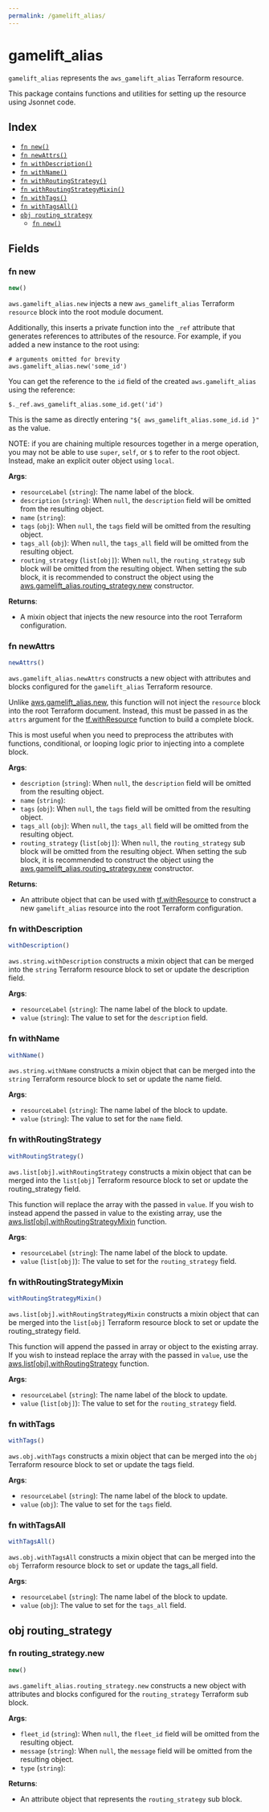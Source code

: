 ```yaml
---
permalink: /gamelift_alias/
---
```


# gamelift_alias

`gamelift_alias` represents the `aws_gamelift_alias` Terraform resource.



This package contains functions and utilities for setting up the resource using Jsonnet code.


## Index

* [`fn new()`](#fn-new)
* [`fn newAttrs()`](#fn-newattrs)
* [`fn withDescription()`](#fn-withdescription)
* [`fn withName()`](#fn-withname)
* [`fn withRoutingStrategy()`](#fn-withroutingstrategy)
* [`fn withRoutingStrategyMixin()`](#fn-withroutingstrategymixin)
* [`fn withTags()`](#fn-withtags)
* [`fn withTagsAll()`](#fn-withtagsall)
* [`obj routing_strategy`](#obj-routing_strategy)
  * [`fn new()`](#fn-routing_strategynew)

## Fields

### fn new

```ts
new()
```


`aws.gamelift_alias.new` injects a new `aws_gamelift_alias` Terraform `resource`
block into the root module document.

Additionally, this inserts a private function into the `_ref` attribute that generates references to attributes of the
resource. For example, if you added a new instance to the root using:

    # arguments omitted for brevity
    aws.gamelift_alias.new('some_id')

You can get the reference to the `id` field of the created `aws.gamelift_alias` using the reference:

    $._ref.aws_gamelift_alias.some_id.get('id')

This is the same as directly entering `"${ aws_gamelift_alias.some_id.id }"` as the value.

NOTE: if you are chaining multiple resources together in a merge operation, you may not be able to use `super`, `self`,
or `$` to refer to the root object. Instead, make an explicit outer object using `local`.

**Args**:
  - `resourceLabel` (`string`): The name label of the block.
  - `description` (`string`):  When `null`, the `description` field will be omitted from the resulting object.
  - `name` (`string`): 
  - `tags` (`obj`):  When `null`, the `tags` field will be omitted from the resulting object.
  - `tags_all` (`obj`):  When `null`, the `tags_all` field will be omitted from the resulting object.
  - `routing_strategy` (`list[obj]`):  When `null`, the `routing_strategy` sub block will be omitted from the resulting object. When setting the sub block, it is recommended to construct the object using the [aws.gamelift_alias.routing_strategy.new](#fn-gameliftaliasroutingstrategynew) constructor.

**Returns**:
- A mixin object that injects the new resource into the root Terraform configuration.


### fn newAttrs

```ts
newAttrs()
```


`aws.gamelift_alias.newAttrs` constructs a new object with attributes and blocks configured for the `gamelift_alias`
Terraform resource.

Unlike [aws.gamelift_alias.new](#fn-gameliftaliasnew), this function will not inject the `resource`
block into the root Terraform document. Instead, this must be passed in as the `attrs` argument for the
[tf.withResource](https://github.com/tf-libsonnet/core/tree/main/docs#fn-withresource) function to build a complete block.

This is most useful when you need to preprocess the attributes with functions, conditional, or looping logic prior to
injecting into a complete block.

**Args**:
  - `description` (`string`):  When `null`, the `description` field will be omitted from the resulting object.
  - `name` (`string`): 
  - `tags` (`obj`):  When `null`, the `tags` field will be omitted from the resulting object.
  - `tags_all` (`obj`):  When `null`, the `tags_all` field will be omitted from the resulting object.
  - `routing_strategy` (`list[obj]`):  When `null`, the `routing_strategy` sub block will be omitted from the resulting object. When setting the sub block, it is recommended to construct the object using the [aws.gamelift_alias.routing_strategy.new](#fn-gameliftaliasroutingstrategynew) constructor.

**Returns**:
  - An attribute object that can be used with [tf.withResource](https://github.com/tf-libsonnet/core/tree/main/docs#fn-withresource) to construct a new `gamelift_alias` resource into the root Terraform configuration.


### fn withDescription

```ts
withDescription()
```

`aws.string.withDescription` constructs a mixin object that can be merged into the `string`
Terraform resource block to set or update the description field.



**Args**:
  - `resourceLabel` (`string`): The name label of the block to update.
  - `value` (`string`): The value to set for the `description` field.


### fn withName

```ts
withName()
```

`aws.string.withName` constructs a mixin object that can be merged into the `string`
Terraform resource block to set or update the name field.



**Args**:
  - `resourceLabel` (`string`): The name label of the block to update.
  - `value` (`string`): The value to set for the `name` field.


### fn withRoutingStrategy

```ts
withRoutingStrategy()
```

`aws.list[obj].withRoutingStrategy` constructs a mixin object that can be merged into the `list[obj]`
Terraform resource block to set or update the routing_strategy field.

This function will replace the array with the passed in `value`. If you wish to instead append the
passed in value to the existing array, use the [aws.list[obj].withRoutingStrategyMixin](TODO) function.


**Args**:
  - `resourceLabel` (`string`): The name label of the block to update.
  - `value` (`list[obj]`): The value to set for the `routing_strategy` field.


### fn withRoutingStrategyMixin

```ts
withRoutingStrategyMixin()
```

`aws.list[obj].withRoutingStrategyMixin` constructs a mixin object that can be merged into the `list[obj]`
Terraform resource block to set or update the routing_strategy field.

This function will append the passed in array or object to the existing array. If you wish
to instead replace the array with the passed in `value`, use the [aws.list[obj].withRoutingStrategy](TODO)
function.


**Args**:
  - `resourceLabel` (`string`): The name label of the block to update.
  - `value` (`list[obj]`): The value to set for the `routing_strategy` field.


### fn withTags

```ts
withTags()
```

`aws.obj.withTags` constructs a mixin object that can be merged into the `obj`
Terraform resource block to set or update the tags field.



**Args**:
  - `resourceLabel` (`string`): The name label of the block to update.
  - `value` (`obj`): The value to set for the `tags` field.


### fn withTagsAll

```ts
withTagsAll()
```

`aws.obj.withTagsAll` constructs a mixin object that can be merged into the `obj`
Terraform resource block to set or update the tags_all field.



**Args**:
  - `resourceLabel` (`string`): The name label of the block to update.
  - `value` (`obj`): The value to set for the `tags_all` field.


## obj routing_strategy



### fn routing_strategy.new

```ts
new()
```


`aws.gamelift_alias.routing_strategy.new` constructs a new object with attributes and blocks configured for the `routing_strategy`
Terraform sub block.



**Args**:
  - `fleet_id` (`string`):  When `null`, the `fleet_id` field will be omitted from the resulting object.
  - `message` (`string`):  When `null`, the `message` field will be omitted from the resulting object.
  - `type` (`string`): 

**Returns**:
  - An attribute object that represents the `routing_strategy` sub block.
